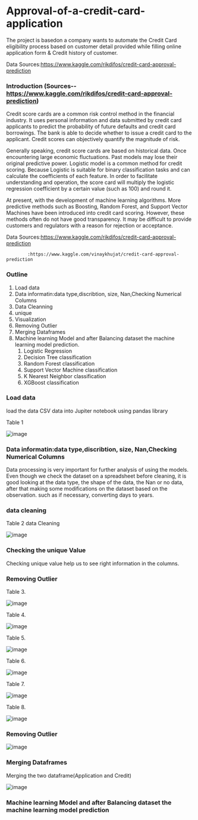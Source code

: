 # Approval-of-a-credit-card-application
The project is basedon a company wants to automate the Credit Card eligibility process based on customer detail provided while filling online application form & Credit history of customer.

Data Sources:https://www.kaggle.com/rikdifos/credit-card-approval-prediction

### Introduction (Sources--https://www.kaggle.com/rikdifos/credit-card-approval-prediction)

Credit score cards are a common risk control method in the financial industry. It uses personal information and data submitted by credit card applicants to predict the probability of future defaults and credit card borrowings. The bank is able to decide whether to issue a credit card to the applicant. Credit scores can objectively quantify the magnitude of risk.
 
Generally speaking, credit score cards are based on historical data. Once encountering large economic fluctuations. Past models may lose their original predictive power. Logistic model is a common method for credit scoring. Because Logistic is suitable for binary classification tasks and can calculate the coefficients of each feature. In order to facilitate understanding and operation, the score card will multiply the logistic regression coefficient by a certain value (such as 100) and round it.
 
At present, with the development of machine learning algorithms. More predictive methods such as Boosting, Random Forest, and Support Vector Machines have been introduced into credit card scoring. However, these methods often do not have good transparency. It may be difficult to provide customers and regulators with a reason for rejection or acceptance.


Data Sources:https://www.kaggle.com/rikdifos/credit-card-approval-prediction

            :https://www.kaggle.com/vinaykhujat/credit-card-approval-prediction

### Outline

1. Load data
2. Data informatin:data type,discribtion, size, Nan,Checking Numerical Columns
3. Data Cleanning
4. unique
5. Visualization
6. Removing Outlier
7. Merging Dataframes
8. Machine learning Model and after Balancing dataset the machine learning model prediction.
    1. Logistic Regression
    2. Decision Tree classification
    3. Random Forest classification
    4. Support Vector Machine classification
    5. K Nearest Neighbor classification
    6. XGBoost classification
 

### Load data
 
load the data CSV data into Jupiter notebook using pandas library

Table 1

 ![image](https://user-images.githubusercontent.com/80365882/139561296-b590a1d6-0b15-4dca-b56c-ac7bb63fe1c3.png)

 ### Data informatin:data type,discribtion, size, Nan,Checking Numerical Columns
 Data processing is very important for further analysis of using the models. Even though we check the dataset on a spreadsheet before cleaning, it is good looking at the data type, the shape of the data, the Nan or no data, after that making some modifications on the dataset based on the observation. such as if necessary, converting days to years.
  
   
 ### data cleaning

Table 2 data Cleaning

![image](https://user-images.githubusercontent.com/80365882/139561360-8dc1a380-e1a4-49fe-9ff3-e2a8810c9da0.png)

### Checking the unique Value
Checking unique value help us to see right information in the columns.

### Removing Outlier

Table 3.

![image](https://user-images.githubusercontent.com/80365882/139747655-80741242-f02c-43bf-a97e-70c2c6afc44f.png)

Table 4. 

![image](https://user-images.githubusercontent.com/80365882/139747706-e45e5468-cc2b-4b83-a628-630e6243c8f6.png)

Table 5.

![image](https://user-images.githubusercontent.com/80365882/139747817-148c6ae3-c515-4a1f-9985-9e572f5b250a.png)

Table 6.

![image](https://user-images.githubusercontent.com/80365882/139747854-d1a5ea63-e572-448c-8be8-f3f579bf2d51.png)

Table 7.

![image](https://user-images.githubusercontent.com/80365882/139747896-94a622b4-81b8-48e0-bcba-9be5441c60ef.png)

Table 8.

![image](https://user-images.githubusercontent.com/80365882/139748309-eb93dd17-eb3d-4d84-b6d0-a6f854d6188d.png)


### Removing Outlier

![image](https://user-images.githubusercontent.com/80365882/139748036-0f224f6b-9cd9-401b-8e91-ecb908793b50.png)

### Merging Dataframes

Merging the two dataframe(Application and Credit)

![image](https://user-images.githubusercontent.com/80365882/139749078-4763d673-598f-43b0-9ffd-dd96ce2aaca6.png)

### Machine learning Model and after Balancing dataset the machine learning model prediction




